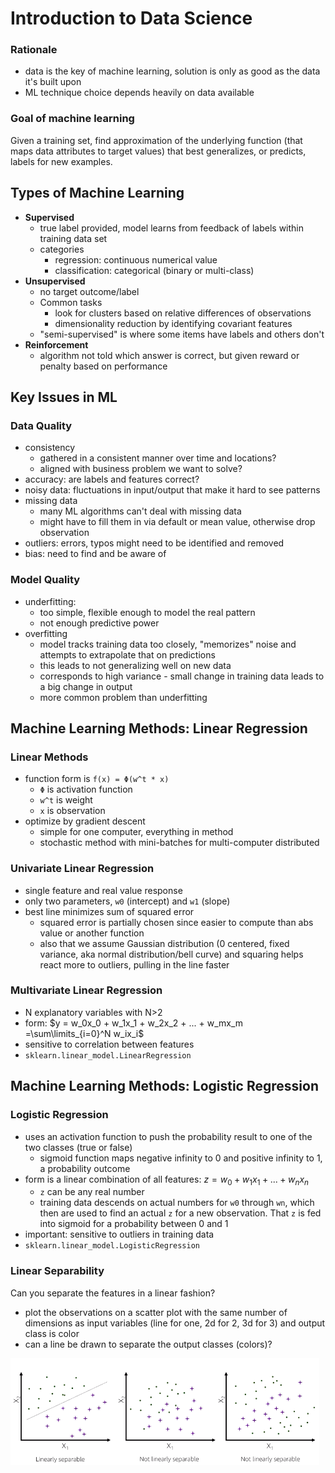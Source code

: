 # Introduction to Data Science

### Rationale

- data is the key of machine learning, solution is only as good as the data it's built upon
- ML technique choice depends heavily on data available

### Goal of machine learning

Given a training set, find approximation of the underlying function (that maps data attributes to target values) that best generalizes, or predicts, labels for new examples.

## Types of Machine Learning

- **Supervised**
  - true label provided, model learns from feedback of labels within training data set
  - categories
    - regression: continuous numerical value
    - classification: categorical (binary or multi-class)
- **Unsupervised**
  - no target outcome/label
  - Common tasks
    - look for clusters based on relative differences of observations
    - dimensionality reduction by identifying covariant features
  - "semi-supervised" is where some items have labels and others don't
- **Reinforcement**
  - algorithm not told which answer is correct, but given reward or penalty based on performance

## Key Issues in ML

### Data Quality

- consistency
  - gathered in a consistent manner over time and locations?
  - aligned with business problem we want to solve?
- accuracy: are labels and features correct?
- noisy data: fluctuations in input/output that make it hard to see patterns
- missing data
  - many ML algorithms can't deal with missing data
  - might have to fill them in via default or mean value, otherwise drop observation
- outliers: errors, typos might need to be identified and removed
- bias: need to find and be aware of

### Model Quality

- underfitting:
  - too simple, flexible enough to model the real pattern
  - not enough predictive power
- overfitting
  - model tracks training data too closely, "memorizes" noise and attempts to extrapolate that on predictions
  - this leads to not generalizing well on new data
  - corresponds to high variance - small change in training data leads to a big change in output
  - more common problem than underfitting

## Machine Learning Methods: Linear Regression

### Linear Methods

- function form is `f(x) = Φ(w^t * x)`
  - `Φ` is activation function
  - `w^t` is weight
  - `x` is observation
- optimize by gradient descent
  - simple for one computer, everything in method
  - stochastic method with mini-batches for multi-computer distributed

### Univariate Linear Regression

- single feature and real value response
- only two parameters, `w0` (intercept) and `w1` (slope)
- best line minimizes sum of squared error
  - squared error is partially chosen since easier to compute than abs value or another function
  - also that we assume Gaussian distribution (0 centered, fixed variance, aka normal distribution/bell curve) and squaring helps react more to outliers, pulling in the line faster

### Multivariate Linear Regression

- N explanatory variables with N>2
- form: $y = w_0x_0 + w_1x_1 + w_2x_2 + ... + w_mx_m =\sum\limits_{i=0}^N w_ix_i$
- sensitive to correlation between features
- `sklearn.linear_model.LinearRegression`

## Machine Learning Methods: Logistic Regression

### Logistic Regression

- uses an activation function to push the probability result to one of the two classes (true or false)
  - sigmoid function maps negative infinity to 0 and positive infinity to 1, a probability outcome
- form is a linear combination of all features: $z = w_0 + w_1x_1 + ... + w_nx_n$
  - `z` can be any real number
  - training data descends on actual numbers for `w0` through `wn`, which then are used to find an actual `z` for a new observation. That `z` is fed into sigmoid for a probability between 0 and 1
- important: sensitive to outliers in training data
- `sklearn.linear_model.LogisticRegression`

### Linear Separability

Can you separate the features in a linear fashion?

- plot the observations on a scatter plot with the same number of dimensions as input variables (line for one, 2d for 2, 3d for 3) and output class is color
- can a line be drawn to separate the output classes (colors)?

![linear separability](pictures/linear-separability.png)
